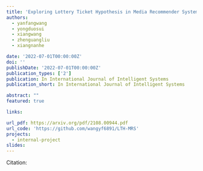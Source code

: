 ```yaml
---
title: 'Exploring Lottery Ticket Hypothesis in Media Recommender Systems'
authors:
  - yanfangwang
  - yongduosui
  - xiangwang
  - zhenguangliu
  - xiangnanhe

date: '2022-07-01T00:00:00Z'
doi: ''
publishDate: '2022-07-01T00:00:00Z'
publication_types: ['2']
publication: In International Journal of Intelligent Systems 
publication_short: In International Journal of Intelligent Systems 

abstract: ""
featured: true

links:

url_pdf: https://arxiv.org/pdf/2108.00944.pdf
url_code: 'https://github.com/wangyf6891/LTH-MRS'
projects:
  - internal-project
slides:
---
```




Citation:
